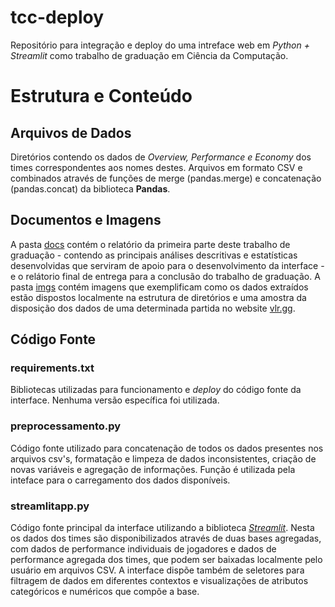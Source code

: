 # tcc-deploy
Repositório para integração e deploy do uma intreface web em _Python + Streamlit_ como trabalho de graduação em Ciência da Computação.

# Estrutura e Conteúdo

## Arquivos de Dados

Diretórios contendo os dados de _Overview, Performance e Economy_ dos times correspondentes aos nomes destes. Arquivos em formato CSV e combinados através de funções de merge (pandas.merge) e concatenação (pandas.concat) da biblioteca **Pandas**. 

## Documentos e Imagens

A pasta [docs](https://github.com/GabrielPerson/tcc-deploy/tree/main/docs) contém o relatório da primeira parte deste trabalho de graduação - contendo as principais análises descritivas e estatísticas desenvolvidas que serviram de apoio para o desenvolvimento da interface - e o relátorio final de entrega para a conclusão do trabalho de graduação. A pasta [imgs](https://github.com/GabrielPerson/tcc-deploy/tree/main/img) contém imagens que exemplificam como os dados extraídos estão dispostos localmente na estrutura de diretórios e uma amostra da disposição dos dados de uma determinada partida no website [vlr.gg](https://www.vlr.gg).

## Código Fonte

### requirements.txt

Bibliotecas utilizadas para funcionamento e _deploy_ do código fonte da interface. Nenhuma versão específica foi utilizada.

### preprocessamento.py

Código fonte utilizado para concatenação de todos os dados presentes nos arquivos csv's, formatação e limpeza de dados inconsistentes, criação de novas variáveis e agregação de informações. Função é utilizada pela inteface para o carregamento dos dados disponíveis.

### streamlitapp.py

Código fonte principal da interface utilizando a biblioteca _[Streamlit](https://streamlit.io)_. Nesta os dados dos times são disponibilizados através de duas bases agregadas, com dados de performance individuais de jogadores e dados de performance agregada dos times, que podem ser baixadas localmente pelo usuário em arquivos CSV. A interface dispõe também de seletores para filtragem de dados em diferentes contextos e visualizações de atributos categóricos e numéricos que compõe a base.